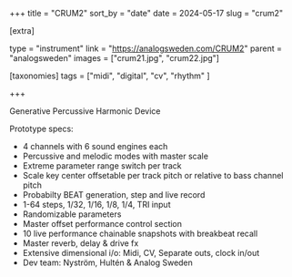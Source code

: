 +++
title = "CRUM2"
sort_by = "date"
date = 2024-05-17
slug = "crum2"

[extra]

type = "instrument"
link = "https://analogsweden.com/CRUM2"
parent = "analogsweden"
images = ["crum21.jpg", "crum22.jpg"]

[taxonomies]
tags = ["midi", "digital", "cv", "rhythm" ]

+++

Generative Percussive Harmonic Device

Prototype specs:
- 4 channels with 6 sound engines each
- Percussive and melodic modes with master scale
- Extreme parameter range switch per track
- Scale key center offsetable per track pitch or relative to bass channel pitch
- Probabilty BEAT generation, step and live record
- 1-64 steps, 1/32, 1/16, 1/8, 1/4, TRI input
- Randomizable parameters
- Master offset performance control section
- 10 live performance chainable snapshots with breakbeat recall
- Master reverb, delay & drive fx
- Extensive dimensional i/o: Midi, CV, Separate outs, clock in/out
- Dev team: Nyström, Hultén & Analog Sweden
